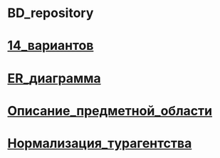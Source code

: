 # BD_repository
# [14_вариантов](https://disk.yandex.ru/i/cWsks60vKIARJQ)
# [ER_диаграмма](https://disk.yandex.ru/i/N9-xVLd7751goA)
# [Описание_предметной_области](https://disk.yandex.ru/i/bUdoHz7lfyMKMg)
# [Нормализация_турагентства](https://disk.yandex.ru/edit/disk/disk%2F14.09%20про%2FМухамедьянов%2FНормализация.xlsx?sk=y7940e9d815ab1b24c201d42333b6800d)
